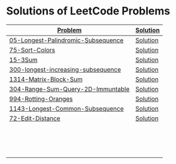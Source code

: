 # Solutions of LeetCode Problems

| [Problem](https://leetcode.com/problemset/all/)                                                     | [Solution](https://github.com/SirZeck/LeetCode-Solutions)                                                      |
| --------------------------------------------------------------------------------------------------- | -------------------------------------------------------------------------------------------------------------- |
| [05-Longest-Palindromic-Subsequence](https://leetcode.com/problems/longest-palindromic-substring/)  | [Solution](https://github.com/SirZeck/LeetCode-Solutions/blob/main/cpp/05-Longest-Palindromic-Subsequence.cpp) |
| [75-Sort-Colors](https://leetcode.com/problems/sort-colors/)                                        | [Solution](https://github.com/SirZeck/LeetCode-Solutions/blob/main/cpp/75-Sort-Colors.cpp)                     |
| [15-3Sum](https://leetcode.com/problems/3sum/)                                                      | [Solution](https://github.com/SirZeck/LeetCode-Solutions/blob/main/cpp/15-3Sum.cpp)                            |
| [300-longest-increasing-subsequence](https://leetcode.com/problems/longest-increasing-subsequence/) | [Solution](https://github.com/SirZeck/LeetCode-Solutions/blob/main/cpp/300-Longest-Increasing-Subsequence.cpp) |
| [1314-Matrix-Block-Sum](https://leetcode.com/problems/matrix-block-sum/)                            | [Solution](https://github.com/SirZeck/LeetCode-Solutions/blob/main/cpp/1314-Matrix-Block-Sum.cpp)              |
| [304-Range-Sum-Query-2D-Immuntable](https://leetcode.com/problems/range-sum-query-2d-immutable/)    | [Solution](https://github.com/SirZeck/LeetCode-Solutions/blob/main/cpp/304-Range-Sum-Query-2D-Immuntable.cpp)  |
| [994-Rotting-Oranges](https://leetcode.com/problems/rotting-oranges/)                               | [Solution](https://github.com/SirZeck/LeetCode-Solutions/blob/main/cpp/994-Rotting-Oranges.cpp)                |
| [1143-Longest-Common-Subsequence](https://leetcode.com/problems/longest-common-subsequence/)        | [Solution](https://github.com/SirZeck/LeetCode-Solutions/blob/main/cpp/1143-Longest-Common-Subsequence.cpp)    |
| [72-Edit-Distance](https://leetcode.com/problems/edit-distance/)                                    | [Solution](https://github.com/SirZeck/LeetCode-Solutions/blob/main/cpp/72-Edit-Distance.cpp)                   |
| []()                                                                                                | []()                                                                                                           |
| []()                                                                                                | []()                                                                                                           |
| []()                                                                                                | []()                                                                                                           |
| []()                                                                                                | []()                                                                                                           |
| []()                                                                                                | []()                                                                                                           |
| []()                                                                                                | []()                                                                                                           |
| []()                                                                                                | []()                                                                                                           |
| []()                                                                                                | []()                                                                                                           |
| []()                                                                                                | []()                                                                                                           |
| []()                                                                                                | []()                                                                                                           |
| []()                                                                                                | []()                                                                                                           |
| []()                                                                                                | []()                                                                                                           |
| []()                                                                                                | []()                                                                                                           |
| []()                                                                                                | []()                                                                                                           |
| []()                                                                                                | []()                                                                                                           |

